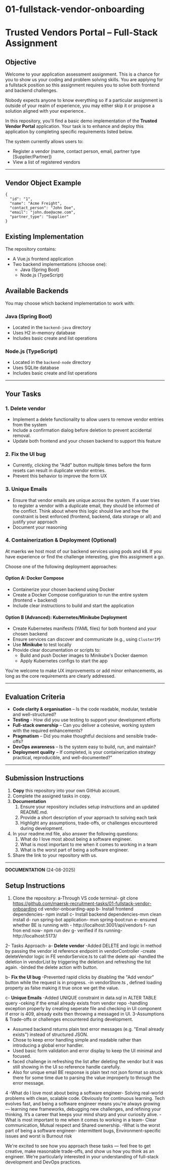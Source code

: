 # 01-fullstack-vendor-onboarding
# Trusted Vendors Portal – Full-Stack Assignment

## Objective
Welcome to your application assessment assignment. This is a chance for you to show us your coding and problem solving skills.
You are applying for a fullstack position so this assignment requires you to solve both frontend and backend challenges.

Nobody expects anyone to know everything so if a particular assignment is outside of your realm of experience, 
you may either skip it or propose a solution aligned with your experience.. 

In this repository, you'll find a basic demo implementation of the **Trusted Vendor Portal** application. 
Your task is to enhance and deploy this application by completing specific requirements listed below.

The system currently allows users to:
- Register a vendor (name, contact person, email, partner type [Supplier/Partner])
- View a list of registered vendors

---
## Vendor Object Example
    {
      "id": "1",
      "name": "Acme Freight",
      "contact_person": "John Doe",
      "email": "john.doe@acme.com",
      "partner_type": "Supplier" 
    }

## Existing Implementation

The repository contains:
- A Vue.js frontend application
- Two backend implementations (choose one):
  - Java (Spring Boot)
  - Node.js (TypeScript)

## Available Backends
You may choose which backend implementation to work with:

### Java (Spring Boot)
- Located in the `backend-java` directory
- Uses H2 in-memory database
- Includes basic create and list operations

### Node.js (TypeScript)
- Located in the `backend-node` directory 
- Uses SQLite database
- Includes basic create and list operations
---
## Your Tasks

### 1. Delete vendor
- Implement a delete functionality to allow users to remove vendor entries from the system
- Include a confirmation dialog before deletion to prevent accidental removal.
- Update both frontend and your chosen backend to support this feature

### 2. Fix the UI bug
- Currently, clicking the "Add" button multiple times before the form resets can result in duplicate vendor entries.
- Prevent this behavior to improve the form UX

### 3. Unique Emails
- Ensure that vendor emails are unique across the system. If a user tries to register a vendor with a duplicate email, they should be informed of the conflict. 
  Think about where this logic should live and how the constraint is best enforced (frontend, backend, data storage or all) and justify your approach
- Document your reasoning

### 4. Containerization & Deployment (Optional)
At maerks we host most of our backend services using pods and k8. If you have experience or find the challenge interesting, give this assignment a go.

Choose one of the following deployment approaches:

#### Option A: Docker Compose
- Containerize your chosen backend using Docker
- Create a Docker Compose configuration to run the entire system (frontend + backend)
- Include clear instructions to build and start the application

#### Option B (Advanced): Kubernetes/Minikube Deployment
- Create Kubernetes manifests (YAML files) for both frontend and your chosen backend
- Ensure services can discover and communicate (e.g., using `ClusterIP`)
- Use **Minikube** to test locally
- Provide clear documentation or scripts to:
  - Build and push Docker images to Minikube's Docker daemon
  - Apply Kubernetes configs to start the app

You're welcome to make UX improvements or add minor enhancements, as long as the core requirements are clearly addressed.

---

## Evaluation Criteria
- **Code clarity & organisation** – Is the code readable, modular, testable and well-structured?
- **Testing** - How did you use testing to support your development efforts
- **Full-stack ownership** – Can you deliver a cohesive, working system with the required enhancements?
- **Pragmatism** – Did you make thoughtful decisions and sensible trade-offs?
- **DevOps awareness** – Is the system easy to build, run, and maintain?
- **Deployment quality** – If completed, is your containerization strategy practical, reproducible, and well-documented?"

---

## Submission Instructions

1. **Copy** this repository into your own GitHub account.
2. Complete the assigned tasks in copy.
3. **Documentation**
    1. Ensure your repository includes setup instructions and an updated README.md.
    2. Provide a short description of your approach to solving each task
    3. Highlight any assumptions, trade-offs, or challenges encountered during development.
4. In your readme.md file, also answer the following questions:
    1. What do I love most about being a software engineer.
    2. What is most important to me when it comes to working in a team
    3. What is the worst part of being a software engineer.
4. Share the link to your repository with us.
---

**DOCUMENTATION** (24-08-2025)
## Setup Instructions

1. Clone the repository:
   a-Through VS code terminal-
   git clone https://github.com/maersk-recruitment-tasks/01-fullstack-vendor-onboarding
   cd vendor-onboarding-app
   b- Install frontend dependencies- npm install
   c- Install backend dependencies-mvn clean install
   d- run spring-bot application- mvn spring-boot:run
   e- ensured whether BE is running with - http://localhost:3001/api/vendors
   f- run fron end now- npm run dev
   g- verified if its running- http://localhost:5173/

2- Tasks Approach-
    a- **Delete vendor**
    -Added DELETE and logic in method by passing the vendor id reference endpoint in vendorController
    -create deleteVendor logic in FE vendorService.ts to call the delete api
    -handled the deletion in vendorList by triggering the deletion and refreshing the list again.
    -binded the delete action with button.

   b- **Fix the UI bug**
-Prevented rapid clicks by disabling the "Add vendor" button while the request is in progress.
-in vendorStore.ts , defined loading property as false making it true once we get the value.

c- **Unique Emails**
-Added UNIQUE constraint in data.sql in ALTER TABLE query
-ceking if the email already exists from vendor repo
-handling exception properly by creating seperate file and checking in UI component if error is 409, already exits then throwing a messaged in UI.
3-Assumptions & Trade-offs or challenges encountered during development.
- Assumed backend returns plain text error messages (e.g. "Email already exists") instead of structured JSON.
- Chose to keep error handling simple and readable rather than introducing a global error handler.
- Used basic form validation and error display to keep the UI minimal and focused.
- faced challenge in refreshing the list after deleting the vendor but it was still showing in the UI so reference handle carefully.
- Also for unique email BE response is plain text not json format so struck there for some time due to parsing the value improperly to through the error message.

4
-What do I love most about being a software engineer- 
Solving real-world problems with clean, scalable code.
Obviously for continuous learning. Tech evolves fast, and being a software engineer means you're always growing — learning new frameworks, debugging new challenges, and refining your thinking. It’s a career that keeps your mind sharp and your curiosity alive.
-What is most important to me when it comes to working in a team-
Clear communication, Mutual respect and Shared ownership.
-What is the worst part of being a software engineer-
intermittent bugs, Environment-specific issues and worst is Burnout risk
    
We're excited to see how you approach these tasks — feel free to get creative, make reasonable trade-offs, and show us how you think as an engineer. We're particularly interested in your understanding of full-stack development and DevOps practices.
